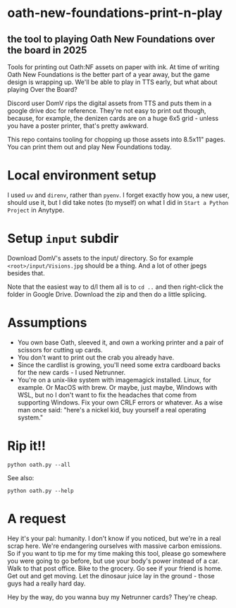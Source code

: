 # oath-new-foundations-print-n-play
## the tool to playing Oath New Foundations over the board in 2025
Tools for printing out Oath:NF assets on paper with ink.
At time of writing Oath New Foundations is the better part of a year away, but the game design is wrapping up. 
We'll be able to play in TTS early, but what about playing Over the Board?

Discord user DomV rips the digital assets from TTS and puts them in a google drive doc for reference. 
They're not easy to print out though, because, for example, the denizen cards are on a huge 6x5 grid - unless
you have a poster printer, that's pretty awkward. 

This repo contains tooling for chopping up those assets into 8.5x11" pages. You can print them out and 
play New Foundations today. 

# Local environment setup
I used `uv` and `direnv`, rather than `pyenv`. I forget exactly how you, a new user, should use it, 
but I did take notes (to myself) on what I did in `Start a Python Project` in Anytype. 

# Setup `input` subdir

Download DomV's assets to the input/ directory. So for example `<root>/input/Visions.jpg` should be a thing. 
And a lot of other jpegs besides that.

Note that the easiest way to d/l them all is to `cd ..` and then right-click the folder in Google Drive. 
Download the zip and then do a little splicing. 

# Assumptions

- You own base Oath, sleeved it, and own a working printer and a pair of scissors for cutting up cards. 
- You don't want to print out the crab you already have. 
- Since the cardlist is growing, you'll need some extra cardboard backs for the new cards - I used Netrunner. 
- You're on a unix-like system with imagemagick installed. Linux, for example. Or MacOS with brew. Or maybe, just maybe, Windows with WSL, but no I don't want to fix the headaches that come from supporting Windows. Fix your own CRLF errors or whatever. As a wise man once said: "here's a nickel kid, buy yourself a real operating system."

# Rip it!!
```
python oath.py --all
```
See also:
```
python oath.py --help
```

# A request

Hey it's your pal: humanity. I don't know if you noticed, but we're in a real scrap here. We're endangering ourselves with massive carbon emissions. So if you want to tip me for my time making this tool, please go somewhere you were going to go before, but use your body's power instead of a car. Walk to that post office. Bike to the grocery. Go see if your friend is home. Get out and get moving. Let the dinosaur juice lay in the ground - those guys had a really hard day. 

Hey by the way, do you wanna buy my Netrunner cards? They're cheap. 
